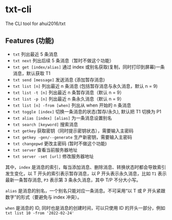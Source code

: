 # txt-cli

The CLI tool for ahui2016/txt


## Features (功能)

- `txt` 列出最近 5 条消息
- `txt next` 列出后续 5 条消息（暂时不做这个功能）
- `txt get [index/alias]` 通过 index 或别名获取(复制，同时打印到屏幕)一条消息，默认获取 T1
- `txt send [message]` 发送消息 (添加暂存消息)
- `txt list [n]` 列出最近 n 条消息 (包括暂存消息与永久消息，默认 n = 9)
- `txt list -t [n]` 列出最近 n 条暂存消息（默认 n = 9）
- `txt list -p [n]` 列出最近 n 条永久消息（默认 n = 9）
- `txt list [n] -from [when]` 列出从 when 开始的 n 条消息
- `txt toggle [index]` 切换一条消息的状态(暂存/永久), 默认把 T1 切换为 P1
- `txt alias [index] [alias]` 为一条消息设置别名
- `txt search [keyword]` 搜索消息
- `txt getkey` 获取密钥（同时提示密钥状态），需要输入主密码
- `txt getkey -gen/--generate` 生产新密钥，需要输入主密码
- `txt changepwd` 更改主密码 (暂时不做这个功能)
- `txt server` 查看当前服务器地址
- `txt server -set [url]` 修改服务器地址


其中，`index` 是消息的索引，每当添加消息、删除消息、转换状态时都会导致索引发生变化，以 T 开头的索引表示暂存消息，以 P 开头表示永久消息，比如 `T1` 表示最新一条暂存消息, `P3` 表示第 3 条永久消息，其中 T/P 不分大小写。

`alias` 是消息的别名，一个别名只能对应一条消息。不可采用“以 T 或 P 开头紧跟数字”的形式（要避免与 index 冲突）。

`when` 是消息的 ID, 同时也是消息的创建时间，可以只使用 ID 的开头一部分，例如 `txt list 10 -from '2022-02-24'`
